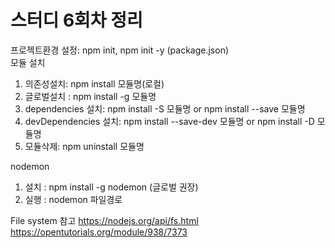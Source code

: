 # 스터디 6회차 정리
프로젝트환경 설정: npm init, npm init -y (package.json)  
모듈 설치  
1. 의존성설치: npm install 모듈명(로컬)
2. 글로벌설치 : npm install -g 모듈명
3. dependencies 설치: npm install -S 모듈명 or npm install --save 모듈명
4. devDependencies 설치: npm install --save-dev 모듈명 or npm install -D 모듈명
5. 모듈삭제: npm uninstall 모듈명
  
nodemon
1. 설치 : npm install -g nodemon (글로벌 권장)
2. 실행 : nodemon 파일경로
  
File system 참고
<https://nodejs.org/api/fs.html>
<https://opentutorials.org/module/938/7373>
